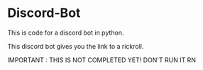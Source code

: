 # Discord-Bot
This is code for a discord bot in python.

This discord bot gives you the link to a rickroll. 

IMPORTANT : THIS IS NOT COMPLETED YET! DON'T RUN IT RN
